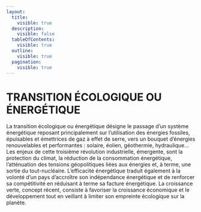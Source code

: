 ```yaml
---
layout:
  title:
    visible: true
  description:
    visible: false
  tableOfContents:
    visible: true
  outline:
    visible: true
  pagination:
    visible: true
---
```


# TRANSITION ÉCOLOGIQUE OU ÉNERGÉTIQUE

La transition écologique ou énergétique désigne le passage d’un système énergétique reposant principalement sur l’utilisation des énergies fossiles, épuisables et émettrices de gaz à effet de serre, vers un bouquet d’énergies renouvelables et performantes : solaire, éolien, géothermie, hydraulique… Les enjeux de cette troisième révolution industrielle, émergente, sont la protection du climat, la réduction de la consommation énergétique, l’atténuation des tensions géopolitiques liées aux énergies et, à terme, une sortie du tout-nucléaire. L’efficacité énergétique traduit également à la volonté d’un pays d’accroître son indépendance énergétique et de renforcer sa compétitivité en réduisant à terme sa facture énergétique. La croissance verte, concept récent, consiste à favoriser la croissance économique et le développement tout en veillant à limiter son empreinte écologique sur la planète.
